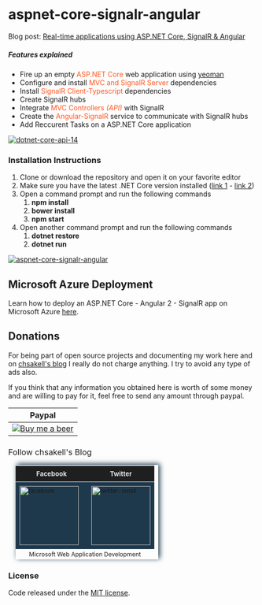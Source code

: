 # aspnet-core-signalr-angular

Blog post: <a href="http://wp.me/p3mRWu-1b2" taget="_blank">Real-time applications using ASP.NET Core, SignalR & Angular</a><br/>
<h5>Features explained</h5>
<ul>
<li>Fire up an empty <span style="color: #FF5722;">ASP.NET Core</span> web application using <a href="" target="_blank">yeoman</a></li>
<li>Configure and install <span style="color: #FF5722;">MVC and SignalR Server</span> dependencies</li>
<li>Install <span style="color: #FF5722;">SignalR Client-Typescript</span> dependencies</li>
<li>Create SignalR hubs</li>
<li>Integrate <span style="color: #FF5722;">MVC Controllers <i>(API)</i></span> with SignalR</li>
<li>Create the <span style="color: #FF5722;">Angular-SignalR</span> service to communicate with SignalR hubs</li>
<li>Add Reccurent Tasks on a ASP.NET Core application</li>
</ul>
<a href="http://wp.me/p3mRWu-1b2" target="_blank"><img src="https://chsakell.files.wordpress.com/2016/10/aspnet-core-signalr-angular.png" alt="dotnet-core-api-14" class="alignnone size-full wp-image-4397"></a>

<h3>Installation Instructions</h3>
<ol>
<li>Clone or download the repository and open it on your favorite editor</li>
<li>Make sure you have the latest .NET Core version installed (<a href="https://www.microsoft.com/net/core">link 1</a> - <a href="https://www.microsoft.com/net/download/core">link 2</a>)</li>
<li>Open a command prompt and run the following commands
<ol>
<li><b>npm install</b></li>
<li><b>bower install</b></li>
<li><b>npm start</b></li>
</ol>
</li>
<li>Open another command prompt and run the following commands
<ol>
<li><b>dotnet restore</b></li>
<li><b>dotnet run</b></li>
</ol>
</li>
</ol>

<p>
<a href="http://wp.me/p3mRWu-1b2" target="_blank">
<img src="https://chsakell.files.wordpress.com/2016/10/aspnet-core-signalr-angular-05.gif" alt="aspnet-core-signalr-angular" />
</a>
</p>

<h2>Microsoft Azure Deployment</h2>
Learn how to deploy an ASP.NET Core - Angular 2 - SignalR app on Microsoft Azure <a href="http://wp.me/p3mRWu-1bi" target="_blank">here</a>.
<h2>Donations</h2>
For being part of open source projects and documenting my work here and on <a href="https://chsakell.com">chsakell's blog</a> I really do not charge anything. I try to avoid any type of ads also.

If you think that any information you obtained here is worth of some money and are willing to pay for it, feel free to send any amount through paypal.

<table>
<tr><th>Paypal</th></tr>
<tbody>
<tr>
<td><a href="https://www.paypal.com/cgi-bin/webscr?cmd=_donations&business=chsakell%40gmail%2ecom&lc=US&item_name=Donation%20for%20chsakell%27s%20blog&currency_code=USD&bn=PP%2dDonationsBF%3abtn_donateCC_LG%2egif%3aNonHosted" style="text-align:center;display:block">
<img src="https://www.paypalobjects.com/webstatic/en_US/btn/btn_donate_cc_147x47.png" alt="Buy me a beer" />
</a></td>
</tr>
</tbody>
</table>

<h3 style="font-weight:normal;">Follow chsakell's Blog</h3>
<table id="gradient-style" style="box-shadow:3px -2px 10px #1F394C;font-size:12px;margin:15px;width:290px;text-align:left;border-collapse:collapse;" summary="">
<thead>
<tr>
<th style="width:130px;font-size:13px;font-weight:bold;padding:8px;background:#1F1F1F repeat-x;border-top:2px solid #d3ddff;border-bottom:1px solid #fff;color:#E0E0E0;" align="center" scope="col">Facebook</th>
<th style="font-size:13px;font-weight:bold;padding:8px;background:#1F1F1F repeat-x;border-top:2px solid #d3ddff;border-bottom:1px solid #fff;color:#E0E0E0;" align="center" scope="col">Twitter</th>
</tr>
</thead>
<tfoot>
<tr>
<td colspan="4" style="text-align:center;">Microsoft Web Application Development</td>
</tr>
</tfoot>
<tbody>
<tr>
<td style="padding:8px;border-bottom:1px solid #fff;color:#FFA500;border-top:1px solid #fff;background:#1F394C repeat-x;">
<a href="https://www.facebook.com/chsakells.blog" target="_blank"><img src="https://chsakell.files.wordpress.com/2015/08/facebook.png?w=120&amp;h=120&amp;crop=1" alt="facebook" width="120" height="120" class="alignnone size-opti-archive wp-image-3578"></a>
</td>
<td style="padding:8px;border-bottom:1px solid #fff;color:#FFA500;border-top:1px solid #fff;background:#1F394C repeat-x;">
<a href="https://twitter.com/chsakellsBlog" target="_blank"><img src="https://chsakell.files.wordpress.com/2015/08/twitter-small.png?w=120&amp;h=120&amp;crop=1" alt="twitter-small" width="120" height="120" class="alignnone size-opti-archive wp-image-3583"></a>
</td>
</tr>
</tbody>
</table>
<h3>License</h3>
Code released under the <a href="https://github.com/chsakell/aspnet-core-signalr-angular/blob/master/licence" target="_blank"> MIT license</a>.
